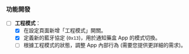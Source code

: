 ### 功能開發

*   [ ] **工程模式**：
    *   [x] 在設定頁面新增「工程模式」開關。
    *   [x] 定義新的藍牙協定 (`0x13`)，用於通知藥盒 App 的模式切換。
    *   [ ] 根據工程模式的狀態，調整 App 內部行為 (需要您提供更詳細的需求)。
